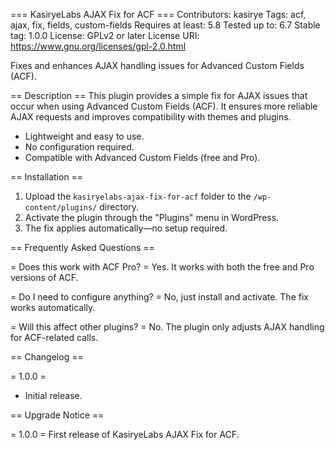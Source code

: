 === KasiryeLabs AJAX Fix for ACF ===
Contributors: kasirye
Tags: acf, ajax, fix, fields, custom-fields
Requires at least: 5.8
Tested up to: 6.7
Stable tag: 1.0.0
License: GPLv2 or later
License URI: https://www.gnu.org/licenses/gpl-2.0.html

Fixes and enhances AJAX handling issues for Advanced Custom Fields (ACF).

== Description ==
This plugin provides a simple fix for AJAX issues that occur when using Advanced Custom Fields (ACF).
It ensures more reliable AJAX requests and improves compatibility with themes and plugins.

* Lightweight and easy to use.
* No configuration required.
* Compatible with Advanced Custom Fields (free and Pro).

== Installation ==
1. Upload the `kasiryelabs-ajax-fix-for-acf` folder to the `/wp-content/plugins/` directory.
2. Activate the plugin through the "Plugins" menu in WordPress.
3. The fix applies automatically—no setup required.

== Frequently Asked Questions ==

= Does this work with ACF Pro? =
Yes. It works with both the free and Pro versions of ACF.

= Do I need to configure anything? =
No, just install and activate. The fix works automatically.

= Will this affect other plugins? =
No. The plugin only adjusts AJAX handling for ACF-related calls.

== Changelog ==

= 1.0.0 =
* Initial release.

== Upgrade Notice ==

= 1.0.0 =
First release of KasiryeLabs AJAX Fix for ACF.
